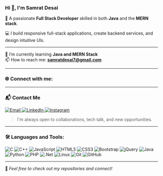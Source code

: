 ### Hi 👋, I'm Samrat Desai

🎯 A passionate **Full Stack Developer** skilled in both **Java** and the **MERN stack**.

💻 I build responsive full-stack applications, create backend services, and design intuitive UIs.

---

🌱 I’m currently learning **Java and MERN Stack**  
📫 How to reach me: **samratdesai7@gmail.com**

---

### 🌐 Connect with me:
---

### 📬 Contact Me

<p align="left">
  <a href="mailto:samratdesai7@gmail.com" target="_blank">
    <img src="https://img.shields.io/badge/Gmail-D14836?style=for-the-badge&logo=gmail&logoColor=white" alt="Email">
  </a>
  <a href="https://www.linkedin.com/in/YOUR-LINKEDIN-USERNAME" target="_blank">
    <img src="https://img.shields.io/badge/LinkedIn-0077B5?style=for-the-badge&logo=linkedin&logoColor=white" alt="LinkedIn">
  </a>
  <a href="https://www.instagram.com/YOUR-INSTAGRAM-USERNAME" target="_blank">
    <img src="https://img.shields.io/badge/Instagram-E4405F?style=for-the-badge&logo=instagram&logoColor=white" alt="Instagram">
  </a>
</p>

> I'm always open to collaborations, tech talk, and new opportunities.

---

### 🛠️ Languages and Tools:

![C](https://img.shields.io/badge/C-%2300599C.svg?&style=flat&logo=c&logoColor=white)
![C++](https://img.shields.io/badge/C++-%2300599C.svg?&style=flat&logo=c%2B%2B&logoColor=white)
![JavaScript](https://img.shields.io/badge/JavaScript-%23F7DF1E.svg?&style=flat&logo=javascript&logoColor=black)
![HTML5](https://img.shields.io/badge/HTML5-%23E34F26.svg?&style=flat&logo=html5&logoColor=white)
![CSS3](https://img.shields.io/badge/CSS3-%231572B6.svg?&style=flat&logo=css3&logoColor=white)
![Bootstrap](https://img.shields.io/badge/Bootstrap-%23563D7C.svg?&style=flat&logo=bootstrap&logoColor=white)
![jQuery](https://img.shields.io/badge/jQuery-%230769AD.svg?&style=flat&logo=jquery&logoColor=white)
![Java](https://img.shields.io/badge/Java-%23ED8B00.svg?&style=flat&logo=java&logoColor=white)
![Python](https://img.shields.io/badge/Python-%2314354C.svg?&style=flat&logo=python&logoColor=white)
![PHP](https://img.shields.io/badge/PHP-%23777BB4.svg?&style=flat&logo=php&logoColor=white)
![.Net](https://img.shields.io/badge/.NET-%23512BD4.svg?&style=flat&logo=dotnet&logoColor=white)
![Linux](https://img.shields.io/badge/Linux-%23FCC624.svg?&style=flat&logo=linux&logoColor=black)
![Git](https://img.shields.io/badge/Git-%23F05032.svg?&style=flat&logo=git&logoColor=white)
![GitHub](https://img.shields.io/badge/GitHub-%23121011.svg?&style=flat&logo=github&logoColor=white)

---

📌 _Feel free to check out my repositories and connect!_
